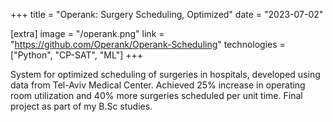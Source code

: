 +++
title = "Operank: Surgery Scheduling, Optimized"
date = "2023-07-02"

[extra]
image = "/operank.png"
link = "https://github.com/Operank/Operank-Scheduling"
technologies = ["Python", "CP-SAT", "ML"]
+++

System for optimized scheduling of surgeries in hospitals, developed using data from Tel-Aviv Medical Center.
Achieved 25% increase in operating room utilization and 40% more surgeries scheduled per unit time.
Final project as part of my B.Sc studies.